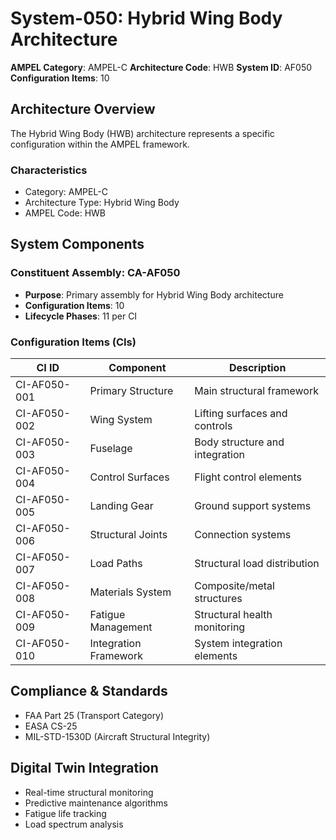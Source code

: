# System-050: Hybrid Wing Body Architecture

**AMPEL Category**: AMPEL-C
**Architecture Code**: HWB
**System ID**: AF050
**Configuration Items**: 10

## Architecture Overview

The Hybrid Wing Body (HWB) architecture represents a specific configuration within the AMPEL framework.

### Characteristics
- Category: AMPEL-C
- Architecture Type: Hybrid Wing Body
- AMPEL Code: HWB

## System Components

### Constituent Assembly: CA-AF050
- **Purpose**: Primary assembly for Hybrid Wing Body architecture
- **Configuration Items**: 10
- **Lifecycle Phases**: 11 per CI

### Configuration Items (CIs)

| CI ID | Component | Description |
|-------|-----------|-------------|
| CI-AF050-001 | Primary Structure | Main structural framework |
| CI-AF050-002 | Wing System | Lifting surfaces and controls |
| CI-AF050-003 | Fuselage | Body structure and integration |
| CI-AF050-004 | Control Surfaces | Flight control elements |
| CI-AF050-005 | Landing Gear | Ground support systems |
| CI-AF050-006 | Structural Joints | Connection systems |
| CI-AF050-007 | Load Paths | Structural load distribution |
| CI-AF050-008 | Materials System | Composite/metal structures |
| CI-AF050-009 | Fatigue Management | Structural health monitoring |
| CI-AF050-010 | Integration Framework | System integration elements |

## Compliance & Standards
- FAA Part 25 (Transport Category)
- EASA CS-25
- MIL-STD-1530D (Aircraft Structural Integrity)

## Digital Twin Integration
- Real-time structural monitoring
- Predictive maintenance algorithms
- Fatigue life tracking
- Load spectrum analysis
